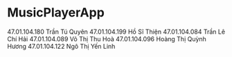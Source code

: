 # MusicPlayerApp
47.01.104.180 Trần Tú Quyên
47.01.104.199 Hồ Sĩ Thiện 
47.01.104.084 Trần Lê Chí Hải
47.01.104.089 Võ Thị Thu Hoà
47.01.104.096 Hoàng Thị Quỳnh Hương
47.01.104.122 Ngô Thị Yến Linh
